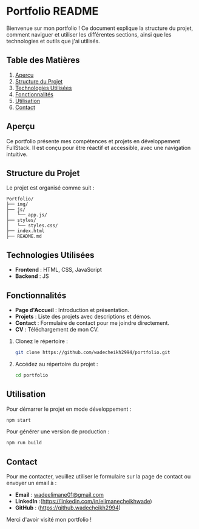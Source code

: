 # Portfolio README

Bienvenue sur mon portfolio ! Ce document explique la structure du projet, comment naviguer et utiliser les différentes sections, ainsi que les technologies et outils que j'ai utilisés.

## Table des Matières

1. [Aperçu](#aperçu)
2. [Structure du Projet](#structure-du-projet)
3. [Technologies Utilisées](#technologies-utilisées)
4. [Fonctionnalités](#fonctionnalités)
5. [Utilisation](#utilisation)
6. [Contact](#contact)

## Aperçu

Ce portfolio présente mes compétences et projets en développement FullStack. Il est conçu pour être réactif et accessible, avec une navigation intuitive.

## Structure du Projet

Le projet est organisé comme suit :

```
Portfolio/
├── img/
├── js/
│   └── app.js/
├── styles/
│   └── styles.css/
├── index.html
├── README.md
```

## Technologies Utilisées

- **Frontend** : HTML, CSS, JavaScript
- **Backend** : JS

## Fonctionnalités

- **Page d'Accueil** : Introduction et présentation.
- **Projets** : Liste des projets avec descriptions et démos.
- **Contact** : Formulaire de contact pour me joindre directement.
- **CV** : Téléchargement de mon CV.

1. Clonez le répertoire :
   ```bash
   git clone https://github.com/wadecheikh2994/portfolio.git
   ```
2. Accédez au répertoire du projet :
   ```bash
   cd portfolio
   ```

## Utilisation

Pour démarrer le projet en mode développement :
```bash
npm start
```

Pour générer une version de production :
```bash
npm run build
```

## Contact

Pour me contacter, veuillez utiliser le formulaire sur la page de contact ou envoyer un email à :

- **Email** : wadeelimane01@gmail.com
- **LinkedIn** :(https://linkedin.com/in/elimanecheikhwade)
- **GitHub** : (https://github.wadecheikh2994)

Merci d'avoir visité mon portfolio !

